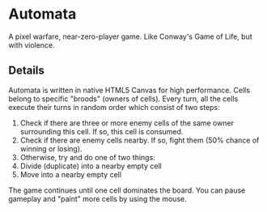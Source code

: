 # Automata

A pixel warfare, near-zero-player game. Like Conway's Game of Life, but with violence.


## Details

Automata is written in native HTML5 Canvas for high performance. Cells belong to specific "broods" (owners of cells). Every turn, all the cells execute their turns in random order which consist of two steps:

1. Check if there are three or more enemy cells of the same owner surrounding this cell. If so, this cell is consumed.
1. Check if there are enemy cells nearby. If so, fight them (50% chance of winning or losing).
3. Otherwise, try and do one of two things:
  1. Divide (duplicate) into a nearby empty cell
  2. Move into a nearby empty cell

The game continues until one cell dominates the board. You can pause gameplay and "paint" more cells by using the mouse.
